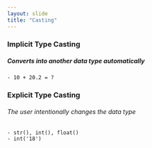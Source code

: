 ```yaml
---
layout: slide
title: "Casting"
---
```


### Implicit Type Casting
##### Converts into another data type automatically
    - 10 + 20.2 = ?
    
### Explicit Type Casting
###### The user intentionally changes the data type
    - str(), int(), float()
    - int('18')
